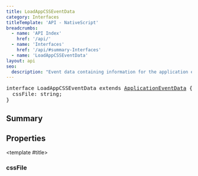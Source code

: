 ```yaml
---
title: LoadAppCSSEventData
category: Interfaces
titleTemplate: 'API - NativeScript'
breadcrumbs:
  - name: 'API Index'
    href: '/api/'
  - name: 'Interfaces'
    href: '/api/#summary-Interfaces'
  - name: 'LoadAppCSSEventData'
layout: api
seo:
  description: "Event data containing information for the application events."
---
```


<!-- This page is auto generated, do not edit manually. -->
<!-- Run "yarn generate:api-docs" to regenerate -->

<script setup lang="ts">
  import { provide } from "vue";
  import API_DATA from "./LoadAppCSSEventData.data.json";
  
  provide('API_DATA', API_DATA);
</script>

<APIRefHierarchy v-once />

<pre class="not-prose [&_a]:text-blue-400 [&_a]:no-underline">interface LoadAppCSSEventData extends <a href="/api/interface/ApplicationEventData">ApplicationEventData</a> {
  cssFile: string;
}</pre>

<APIRefComment commentBase64="eyJibG9ja1RhZ3MiOltdLCJtb2RpZmllclRhZ3MiOnt9LCJzdW1tYXJ5IjpbeyJraW5kIjoidGV4dCIsInRleHQiOiJFdmVudCBkYXRhIGNvbnRhaW5pbmcgaW5mb3JtYXRpb24gZm9yIHRoZSBhcHBsaWNhdGlvbiBldmVudHMuIn1dfQ==" v-once />

## <Heading ignore>Summary</Heading>

<APIRefSummary v-once />

## Properties

<div class="">

<APIRef for="4760" v-once>

<template #title>

### cssFile

</template>

</APIRef>

</div>
